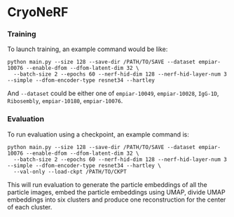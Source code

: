 # CryoNeRF

### Training

To launch training, an example command would be like:
```
python main.py --size 128 --save-dir /PATH/TO/SAVE --dataset empiar-10076 --enable-dfom --dfom-latent-dim 32 \
  --batch-size 2 --epochs 60 --nerf-hid-dim 128 --nerf-hid-layer-num 3 --simple --dfom-encoder-type resnet34 --hartley
```
And `--dataset` could be either one of `empiar-10049`, `empiar-10028`, `IgG-1D`, `Ribosembly`, `empiar-10180`, `empiar-10076`.

### Evaluation

To run evaluation using a checkpoint, an example command is:
```
python main.py --size 128 --save-dir /PATH/TO/SAVE --dataset empiar-10076 --enable-dfom --dfom-latent-dim 32 \
  --batch-size 2 --epochs 60 --nerf-hid-dim 128 --nerf-hid-layer-num 3 --simple --dfom-encoder-type resnet34 --hartley \
  --val-only --load-ckpt /PATH/TO/CKPT
```
This will run evaluation to generate the particle embeddings of all the particle images, embed the particle embeddings using UMAP, divide UMAP embeddings into six clusters and produce one reconstruction for the center of each cluster.
